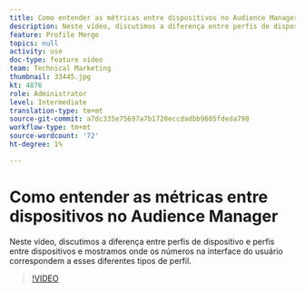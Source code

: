 ```yaml
---
title: Como entender as métricas entre dispositivos no Audience Manager
description: Neste vídeo, discutimos a diferença entre perfis de dispositivo e perfis entre dispositivos e mostramos onde os números na interface do usuário correspondem a esses diferentes tipos de perfil.
feature: Profile Merge
topics: null
activity: use
doc-type: feature video
team: Technical Marketing
thumbnail: 33445.jpg
kt: 4876
role: Administrator
level: Intermediate
translation-type: tm+mt
source-git-commit: a7dc335e75697a7b1720eccdadbb9605fdeda798
workflow-type: tm+mt
source-wordcount: '72'
ht-degree: 1%

---
```



# Como entender as métricas entre dispositivos no Audience Manager

Neste vídeo, discutimos a diferença entre perfis de dispositivo e perfis entre dispositivos e mostramos onde os números na interface do usuário correspondem a esses diferentes tipos de perfil.

>[!VIDEO](https://video.tv.adobe.com/v/33445/?quality=12)
